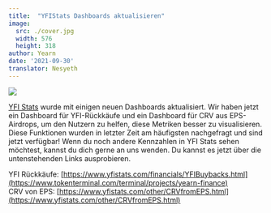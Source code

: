 ```yaml
---
title:  "YFIStats Dashboards aktualisieren"
image:
  src: ./cover.jpg
  width: 576
  height: 318
author: Yearn
date: '2021-09-30'
translator: Nesyeth
---
```


![](/_posts/_announcements/updated-YFIstats-dashboards/1.jpg?w=1280&h=707)

[YFI Stats](https://www.yfistats.com/) wurde mit einigen neuen Dashboards aktualisiert. Wir haben jetzt ein Dashboard für YFI-Rückkäufe und ein Dashboard für CRV aus EPS-Airdrops, um den Nutzern zu helfen, diese Metriken besser zu visualisieren. Diese Funktionen wurden in letzter Zeit am häufigsten nachgefragt und sind jetzt verfügbar! Wenn du noch andere Kennzahlen in YFI Stats sehen möchtest, kannst du dich gerne an uns wenden. Du kannst es jetzt über die untenstehenden Links ausprobieren.

YFI Rückkäufe: [https://www.yfistats.com/financials/YFIBuybacks.html](https://www.tokenterminal.com/terminal/projects/yearn-finance) <br>
CRV von EPS: [https://www.yfistats.com/other/CRVfromEPS.html](https://www.yfistats.com/other/CRVfromEPS.html)
